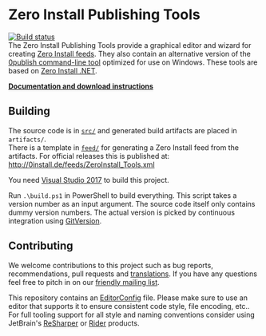 # Zero Install Publishing Tools

[![Build status](https://img.shields.io/appveyor/ci/0install/0publish-win.svg)](https://ci.appveyor.com/project/0install/0publish-win)  
The Zero Install Publishing Tools provide a graphical editor and wizard for creating [Zero Install feeds](https://0install.github.io/docs/packaging/). They also contain an alternative version of the [0publish command-line tool](http://0install.net/0publish.html) optimized for use on Windows. These tools are based on [Zero Install .NET](https://github.com/0install/0install-dotnet).

**[Documentation and download instructions](http://0install.de/docs/publishing/tools/)**

## Building

The source code is in [`src/`](src/) and generated build artifacts are placed in `artifacts/`.  
There is a template in [`feed/`](feed/) for generating a Zero Install feed from the artifacts. For official releases this is published at: http://0install.de/feeds/ZeroInstall_Tools.xml

You need [Visual Studio 2017](https://www.visualstudio.com/downloads/) to build this project.

Run `.\build.ps1` in PowerShell to build everything. This script takes a version number as an input argument. The source code itself only contains dummy version numbers. The actual version is picked by continuous integration using [GitVersion](http://gitversion.readthedocs.io/).

## Contributing

We welcome contributions to this project such as bug reports, recommendations, pull requests and [translations](https://www.transifex.com/eicher/0install-win/). If you have any questions feel free to pitch in on our [friendly mailing list](http://0install.net/support.html#lists).

This repository contains an [EditorConfig](http://editorconfig.org/) file. Please make sure to use an editor that supports it to ensure consistent code style, file encoding, etc.. For full tooling support for all style and naming conventions consider using JetBrain's [ReSharper](https://www.jetbrains.com/resharper/) or [Rider](https://www.jetbrains.com/rider/) products.
